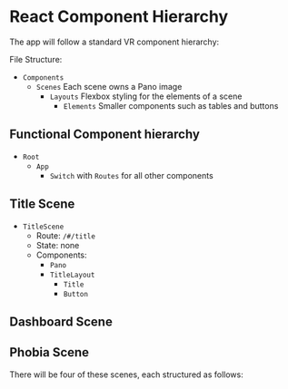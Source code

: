 # React Component Hierarchy

The app will follow a standard VR component hierarchy:

File Structure:
* `Components`
  + `Scenes` Each scene owns a Pano image
    - `Layouts` Flexbox styling for the elements of a scene
      - `Elements` Smaller components such as tables and buttons

## Functional Component hierarchy

* `Root`
  + `App`
    - `Switch` with `Routes` for all other components

## Title Scene

* `TitleScene`
  + Route: `/#/title`
  + State: none
  + Components:
    - `Pano`
    - `TitleLayout`
      - `Title`
      - `Button`


## Dashboard Scene


## Phobia Scene

There will be four of these scenes, each structured as follows:
